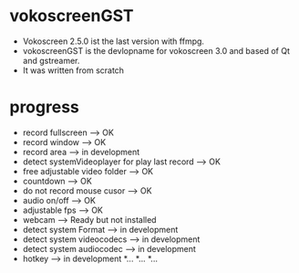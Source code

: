 # vokoscreenGST

* Vokoscreen 2.5.0 ist the last version with ffmpg.
* vokoscreenGST is the devlopname for vokoscreen 3.0 and based of Qt and gstreamer.
* It was written from scratch

# progress
* record fullscreen                       --> OK
* record window                           --> OK
* record area                             --> in development
* detect systemVideoplayer for play last record --> OK
* free adjustable video folder            --> OK
* countdown                               --> OK
* do not record mouse cusor               --> OK
* audio on/off                            --> OK
* adjustable fps                          --> OK
* webcam                                  --> Ready but not installed
* detect system Format                    --> in development
* detect system videocodecs               --> in development
* detect system audiocodec                --> in development
* hotkey                                  --> in development
*...
*...
*...

